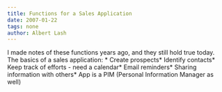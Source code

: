```yaml
---
title: Functions for a Sales Application
date: 2007-01-22
tags: none
author: Albert Lash
---
```

I made notes of these functions years ago, and they still hold true today. The basics of a sales application: * Create prospects* Identify contacts* Keep track of efforts - need a calendar* Email reminders* Sharing information with others* App is a PIM (Personal Information Manager as well)

